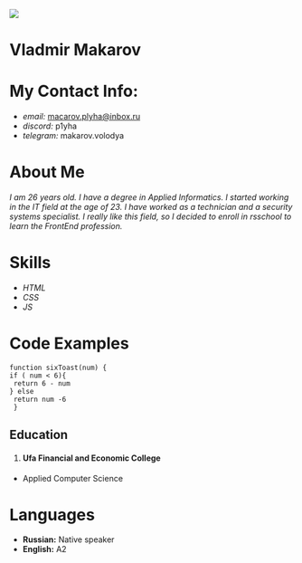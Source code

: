 ![](/rsschool-cv/photo_5420284251682763672_y)
# **Vladmir Makarov**
#  **My Contact Info:**
* *email:* macarov.plyha@inbox.ru
* *discord:* p1yha
* *telegram:* makarov.volodya
# **About Me**
*I am 26 years old. I have a degree in Applied Informatics. I started working in the IT field at the age of 23. I have worked as a technician and a security systems specialist. I really like this field, so I decided to enroll in rsschool to learn the FrontEnd profession.*
# **Skills** # 
* *HTML*
* *CSS*
* *JS*
# **Code Examples** 

 ```
 function sixToast(num) {
if ( num < 6){
  return 6 - num
} else 
  return num -6
  }

  ```

  ## **Education**
  1. #### Ufa Financial and Economic College
  + Applied Computer Science

# **Languages**
* **Russian:** Native speaker
* **English:** А2
